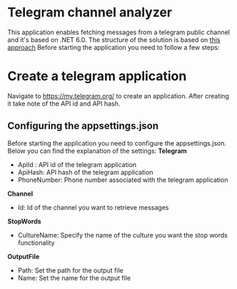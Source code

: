 # Telegram channel analyzer

This application enables fetching messages from a telegram public channel and it's based on .NET 6.0. The structure of the solution is based on [this approach](https://github.com/rallets/console-app-net5)
Before starting the application you need to follow a few steps:

# Create a telegram application

Navigate to https://my.telegram.org/ to create an application.
After creating it take note of the API id and API hash.

## Configuring the appsettings.json

Before starting the application you need to configure the appsettings.json. Below you can find the explanation of the settings:
**Telegram**
 - ApiId : API id of the telegram application 
 - ApiHash: API hash of the telegram application
 - PhoneNumber: Phone number associated with the telegram application
  
**Channel**
 - Id: Id of the channel you want to retrieve messages
 
**StopWords**
 - CultureName: Specify the name of the culture you want the stop words functionality
 
**OutputFile**
 - Path: Set the path for the output file
 - Name: Set the name for the output file


